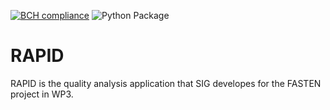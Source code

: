 [![BCH compliance](https://bettercodehub.com/edge/badge/fasten-project/quality-analyzer?branch=master)](https://bettercodehub.com/)
![Python Package](https://github.com/fasten-project/quality-analyzer/workflows/Python%20Package/badge.svg)

# RAPID

RAPID is the quality analysis application that SIG developes for the FASTEN project in WP3.
